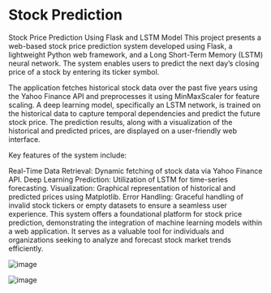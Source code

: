 # Stock Prediction

Stock Price Prediction Using Flask and LSTM Model
This project presents a web-based stock price prediction system developed using Flask, a lightweight Python web framework, and a Long Short-Term Memory (LSTM) neural network. The system enables users to predict the next day’s closing price of a stock by entering its ticker symbol.

The application fetches historical stock data over the past five years using the Yahoo Finance API and preprocesses it using MinMaxScaler for feature scaling. A deep learning model, specifically an LSTM network, is trained on the historical data to capture temporal dependencies and predict the future stock price. The prediction results, along with a visualization of the historical and predicted prices, are displayed on a user-friendly web interface.

Key features of the system include:

Real-Time Data Retrieval: Dynamic fetching of stock data via Yahoo Finance API.
Deep Learning Prediction: Utilization of LSTM for time-series forecasting.
Visualization: Graphical representation of historical and predicted prices using Matplotlib.
Error Handling: Graceful handling of invalid stock tickers or empty datasets to ensure a seamless user experience.
This system offers a foundational platform for stock price prediction, demonstrating the integration of machine learning models within a web application. It serves as a valuable tool for individuals and organizations seeking to analyze and forecast stock market trends efficiently.

![image](https://github.com/user-attachments/assets/6f63cea7-71ca-4caf-b6e3-580f914aa038)

![image](https://github.com/user-attachments/assets/db4928cf-17c1-4bc8-a8bb-499748838248)

